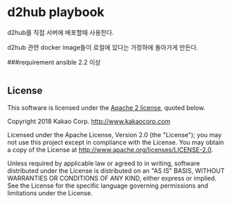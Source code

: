 d2hub playbook
=====

d2hub를 직접 서버에 배포할때 사용한다.

d2hub 관련 docker image들이 로컬에 있다는 가정하에 돌아가게 만든다.

###requirement
ansible 2.2 이상
```

```


## License

This software is licensed under the [Apache 2 license](LICENSE.txt), quoted below.

Copyright 2018 Kakao Corp. <http://www.kakaocorp.com>

Licensed under the Apache License, Version 2.0 (the "License"); you may not use this project except in compliance with the License. You may obtain a copy of the License at http://www.apache.org/licenses/LICENSE-2.0.

Unless required by applicable law or agreed to in writing, software distributed under the License is distributed on an "AS IS" BASIS, WITHOUT WARRANTIES OR CONDITIONS OF ANY KIND, either express or implied. See the License for the specific language governing permissions and limitations under the License.
